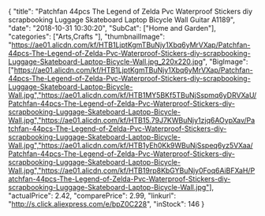 {
	"title": "Patchfan 44pcs The Legend of Zelda Pvc Waterproof Stickers diy scrapbooking Luggage Skateboard Laptop Bicycle Wall Guitar A1189",
	"date": "2018-10-31 10:30:20",
	"SubCat": ["Home and Garden"],
	"categories": ["Arts,Crafts "],
	"thumbnailImage": "https://ae01.alicdn.com/kf/HTB1LjptKgmTBuNjy1Xbq6yMrVXap/Patchfan-44pcs-The-Legend-of-Zelda-Pvc-Waterproof-Stickers-diy-scrapbooking-Luggage-Skateboard-Laptop-Bicycle-Wall.jpg_220x220.jpg",
	"BigImage": ["https://ae01.alicdn.com/kf/HTB1LjptKgmTBuNjy1Xbq6yMrVXap/Patchfan-44pcs-The-Legend-of-Zelda-Pvc-Waterproof-Stickers-diy-scrapbooking-Luggage-Skateboard-Laptop-Bicycle-Wall.jpg","https://ae01.alicdn.com/kf/HTB1MY5BKf5TBuNjSspmq6yDRVXaU/Patchfan-44pcs-The-Legend-of-Zelda-Pvc-Waterproof-Stickers-diy-scrapbooking-Luggage-Skateboard-Laptop-Bicycle-Wall.jpg","https://ae01.alicdn.com/kf/HTB15.79J7KWBuNjy1zjq6AOypXav/Patchfan-44pcs-The-Legend-of-Zelda-Pvc-Waterproof-Stickers-diy-scrapbooking-Luggage-Skateboard-Laptop-Bicycle-Wall.jpg","https://ae01.alicdn.com/kf/HTB1yEh0Kk9WBuNjSspeq6yz5VXaa/Patchfan-44pcs-The-Legend-of-Zelda-Pvc-Waterproof-Stickers-diy-scrapbooking-Luggage-Skateboard-Laptop-Bicycle-Wall.jpg","https://ae01.alicdn.com/kf/HTB19rp8KbGYBuNjy0Foq6AiBFXaH/Patchfan-44pcs-The-Legend-of-Zelda-Pvc-Waterproof-Stickers-diy-scrapbooking-Luggage-Skateboard-Laptop-Bicycle-Wall.jpg"],
	"actualPrice": 2.42,
	"comparePrice": 2.99,
	"linkurl": "http://s.click.aliexpress.com/e/bpZ0C228",
	"inStock": 146
}
